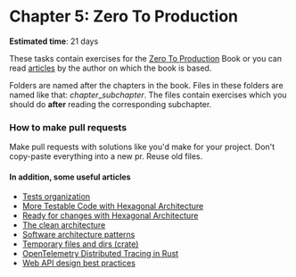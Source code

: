 Chapter 5: Zero To Production
=================

__Estimated time__: 21 days

These tasks contain exercises for the [Zero To Production](https://www.zero2prod.com/index.html) Book or you can read
[articles](../backend_book.md)
by the author on which the book is based.

Folders are named after the chapters in the book. Files in these folders are named like that: *chapter*_*subchapter*. The files contain exercises which you should do __after__ reading the corresponding subchapter.

### How to make pull requests

Make pull requests with solutions like you'd make for your project. Don't copy-paste everything into a new pr. Reuse old files.

#### In addition, some useful articles

- [Tests organization](https://doc.rust-lang.org/book/ch11-03-test-organization.html)
- [More Testable Code with Hexagonal Architecture](https://m.youtube.com/watch?v=ujb_O6myknY)
- [Ready for changes with Hexagonal Architecture](https://netflixtechblog.com/ready-for-changes-with-hexagonal-architecture-b315ec967749)
- [The clean architecture](https://blog.cleancoder.com/uncle-bob/2012/08/13/the-clean-architecture.html)
- [Software architecture patterns](https://www.oreilly.com/library/view/software-architecture-patterns/9781491971437/ch01.html)
- [Temporary files and dirs (crate)](https://docs.rs/tempfile/latest/tempfile/)
- [OpenTelemetry Distributed Tracing in Rust](https://www.aspecto.io/blog/distributed-tracing-with-opentelemetry-rust)
- [Web API design best practices](https://learn.microsoft.com/en-us/azure/architecture/best-practices/api-design)
